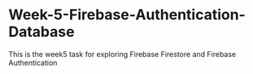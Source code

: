 # Week-5-Firebase-Authentication-Database
This is the week5 task for exploring Firebase Firestore and Firebase Authentication
